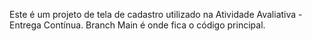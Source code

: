 Este é um projeto de tela de cadastro utilizado na Atividade Avaliativa - Entrega Contínua.
Branch Main é onde fica o código principal.
